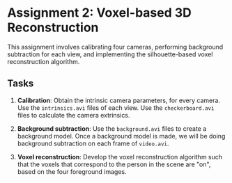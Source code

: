 # Assignment 2: Voxel-based 3D Reconstruction

This assignment involves calibrating four cameras, performing background subtraction for each view, and implementing the silhouette-based voxel reconstruction algorithm.

## Tasks

1. **Calibration**: Obtain the intrinsic camera parameters, for every camera. Use the `intrinsics.avi` files of each view. Use the `checkerboard.avi` files to calculate the camera extrinsics.

2. **Background subtraction**: Use the `background.avi` files to create a background model. Once a background model is made, we will be doing background subtraction on each frame of `video.avi`.

3. **Voxel reconstruction**: Develop the voxel reconstruction algorithm such that the voxels that correspond to the person in the scene are "on", based on the four foreground images.